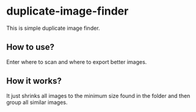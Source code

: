 # duplicate-image-finder
This is simple duplicate image finder.
## How to use?
Enter where to scan and where to export better images.
## How it works?
It just shrinks all images to the minimum size found in the folder and then group all similar images.
